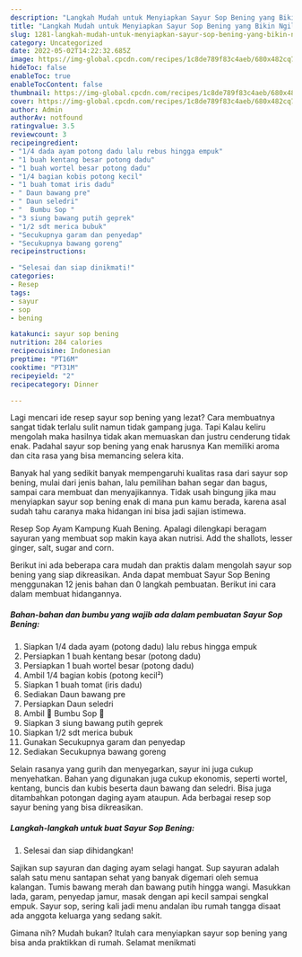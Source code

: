 ```yaml
---
description: "Langkah Mudah untuk Menyiapkan Sayur Sop Bening yang Bikin Ngiler, Buat Buka Puasa Sempurna"
title: "Langkah Mudah untuk Menyiapkan Sayur Sop Bening yang Bikin Ngiler, Buat Buka Puasa Sempurna"
slug: 1281-langkah-mudah-untuk-menyiapkan-sayur-sop-bening-yang-bikin-ngiler-buat-buka-puasa-sempurna
category: Uncategorized
date: 2022-05-02T14:22:32.685Z
image: https://img-global.cpcdn.com/recipes/1c8de789f83c4aeb/680x482cq70/sayur-sop-bening-foto-resep-utama.jpg
hideToc: false
enableToc: true
enableTocContent: false
thumbnail: https://img-global.cpcdn.com/recipes/1c8de789f83c4aeb/680x482cq70/sayur-sop-bening-foto-resep-utama.jpg
cover: https://img-global.cpcdn.com/recipes/1c8de789f83c4aeb/680x482cq70/sayur-sop-bening-foto-resep-utama.jpg
author: Admin
authorAv: notfound
ratingvalue: 3.5
reviewcount: 3
recipeingredient:
- "1/4 dada ayam potong dadu lalu rebus hingga empuk"
- "1 buah kentang besar potong dadu"
- "1 buah wortel besar potong dadu"
- "1/4 bagian kobis potong kecil"
- "1 buah tomat iris dadu"
- " Daun bawang pre"
- " Daun seledri"
- "  Bumbu Sop "
- "3 siung bawang putih geprek"
- "1/2 sdt merica bubuk"
- "Secukupnya garam dan penyedap"
- "Secukupnya bawang goreng"
recipeinstructions:

- "Selesai dan siap dinikmati!"
categories:
- Resep
tags:
- sayur
- sop
- bening

katakunci: sayur sop bening 
nutrition: 284 calories
recipecuisine: Indonesian
preptime: "PT16M"
cooktime: "PT31M"
recipeyield: "2"
recipecategory: Dinner

---
```



Lagi mencari ide resep sayur sop bening yang lezat? Cara membuatnya sangat tidak terlalu sulit namun tidak gampang juga. Tapi Kalau keliru mengolah maka hasilnya tidak akan memuaskan dan justru cenderung tidak enak. Padahal sayur sop bening yang enak harusnya Kan memiliki aroma dan cita rasa yang bisa memancing selera kita.


Banyak hal yang sedikit banyak mempengaruhi kualitas rasa dari sayur sop bening, mulai dari jenis bahan, lalu pemilihan bahan segar dan bagus, sampai cara membuat dan menyajikannya. Tidak usah bingung jika mau menyiapkan sayur sop bening enak di mana pun kamu berada, karena asal sudah tahu caranya maka hidangan ini bisa jadi sajian istimewa.

Resep Sop Ayam Kampung Kuah Bening. Apalagi dilengkapi beragam sayuran yang membuat sop makin kaya akan nutrisi. Add the shallots, lesser ginger, salt, sugar and corn.


Berikut ini ada beberapa cara mudah dan praktis dalam mengolah sayur sop bening yang siap dikreasikan. Anda dapat membuat Sayur Sop Bening menggunakan 12 jenis bahan dan 0 langkah pembuatan. Berikut ini cara dalam membuat hidangannya.

<!--inarticleads1-->

##### Bahan-bahan dan bumbu yang wajib ada dalam pembuatan Sayur Sop Bening:

1. Siapkan 1/4 dada ayam (potong dadu) lalu rebus hingga empuk
1. Persiapkan 1 buah kentang besar (potong dadu)
1. Persiapkan 1 buah wortel besar (potong dadu)
1. Ambil 1/4 bagian kobis (potong kecil²)
1. Siapkan 1 buah tomat (iris dadu)
1. Sediakan  Daun bawang pre
1. Persiapkan  Daun seledri
1. Ambil  🥣 Bumbu Sop 🥣
1. Siapkan 3 siung bawang putih geprek
1. Siapkan 1/2 sdt merica bubuk
1. Gunakan Secukupnya garam dan penyedap
1. Sediakan Secukupnya bawang goreng


Selain rasanya yang gurih dan menyegarkan, sayur ini juga cukup menyehatkan. Bahan yang digunakan juga cukup ekonomis, seperti wortel, kentang, buncis dan kubis beserta daun bawang dan seledri. Bisa juga ditambahkan potongan daging ayam ataupun. Ada berbagai resep sop sayur bening yang bisa dikreasikan. 

<!--inarticleads2-->

##### Langkah-langkah untuk buat Sayur Sop Bening:


1. Selesai dan siap dihidangkan!

Sajikan sup sayuran dan daging ayam selagi hangat. Sup sayuran adalah salah satu menu santapan sehat yang banyak digemari oleh semua kalangan. Tumis bawang merah dan bawang putih hingga wangi. Masukkan lada, garam, penyedap jamur, masak dengan api kecil sampai sengkal empuk. Sayur sop, sering kali jadi menu andalan ibu rumah tangga disaat ada anggota keluarga yang sedang sakit. 

Gimana nih? Mudah bukan? Itulah cara menyiapkan sayur sop bening yang bisa anda praktikkan di rumah. Selamat menikmati
